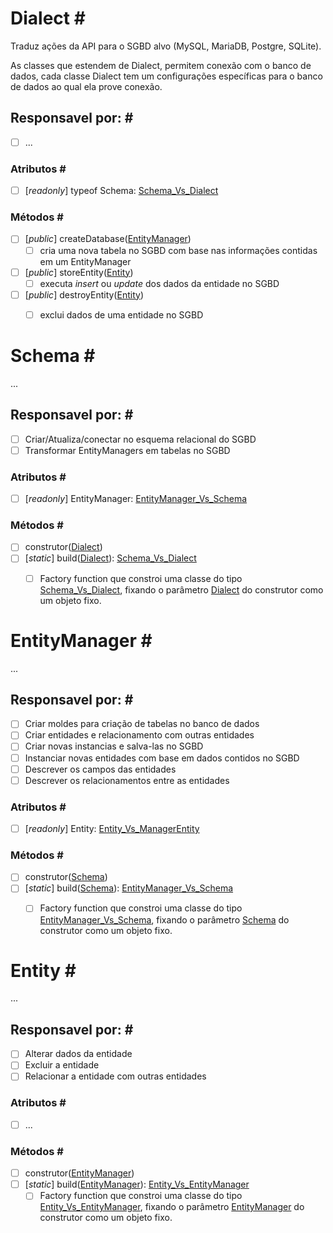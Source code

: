 Dialect <a name="1.">#</a>
===

Traduz ações da API para o SGBD alvo (MySQL, MariaDB, Postgre, SQLite).

As classes que estendem de Dialect, permitem conexão com o banco de dados, cada classe Dialect tem um configurações específicas para o banco de dados ao qual ela prove conexão.

## Responsavel por: <a name="1.1">#</a>

- [ ] ...

### Atributos <a name="1.1.1">#</a>

- [ ] [_readonly_] typeof Schema: [Schema_Vs_Dialect](#schema_Vs_dialect)

### Métodos <a name="1.1.2">#</a>

- [ ] [_public_] createDatabase([EntityManager](#EntityManager))
  - [ ] cria uma nova tabela no SGBD com base nas informações contidas em um EntityManager
- [ ] [_public_] storeEntity([Entity](#Entity))
  - [ ] executa _insert_ ou _update_ dos dados da entidade no SGBD
- [ ] [_public_] destroyEntity([Entity](#Entity))
  - [ ] exclui dados de uma entidade no SGBD





Schema <a name="2.">#</a>
===

...

## Responsavel por: <a name="2.1">#</a>

- [ ] Criar/Atualiza/conectar no esquema relacional do SGBD
- [ ] Transformar EntityManagers em tabelas no SGBD

### Atributos <a name="2.1.1">#</a>

- [ ] [_readonly_] EntityManager: [EntityManager_Vs_Schema](#EntityManager_Vs_Schema)

### Métodos <a name="2.1.2">#</a>

- [ ] construtor([Dialect](#dialect))
- [ ] [_static_] build([Dialect](#dialect)): [Schema_Vs_Dialect](#schema_Vs_dialect)
  - [ ] Factory function que constroi uma classe do tipo [Schema_Vs_Dialect](#schema_Vs_dialect), fixando o parâmetro [Dialect](#dialect) do construtor como um objeto fixo.





EntityManager <a name="3.">#</a>
===

...

## Responsavel por: <a name="3.1">#</a>

- [ ] Criar moldes para criação de tabelas no banco de dados
- [ ] Criar entidades e relacionamento com outras entidades
- [ ] Criar novas instancias e salva-las no SGBD
- [ ] Instanciar novas entidades com base em dados contidos no SGBD
- [ ] Descrever os campos das entidades
- [ ] Descrever os relacionamentos entre as entidades

### Atributos <a name="3.1.1">#</a>

- [ ] [_readonly_] Entity: [Entity_Vs_ManagerEntity](#Entity_Vs_ManagerEntity)

### Métodos <a name="3.1.2">#</a>

- [ ] construtor([Schema](#Schema))
- [ ] [_static_] build([Schema](#Schema)): [EntityManager_Vs_Schema](#EntityManager_Vs_Schema)
  - [ ] Factory function que constroi uma classe do tipo [EntityManager_Vs_Schema](#EntityManager_Vs_Schema), fixando o parâmetro [Schema](#Schema) do construtor como um objeto fixo.





Entity <a name="4.">#</a>
===

...

## Responsavel por: <a name="4.1">#</a>

- [ ] Alterar dados da entidade
- [ ] Excluir a entidade
- [ ] Relacionar a entidade com outras entidades

### Atributos <a name="4.1.1">#</a>

- [ ] ...

### Métodos <a name="4.1.2">#</a>

- [ ] construtor([EntityManager](#EntityManager))
- [ ] [_static_] build([EntityManager](#EntityManager)): [Entity_Vs_EntityManager](#Entity_Vs_EntityManager)
  - [ ] Factory function que constroi uma classe do tipo [Entity_Vs_EntityManager](#Entity_Vs_EntityManager), fixando o parâmetro [EntityManager](#EntityManager) do construtor como um objeto fixo.